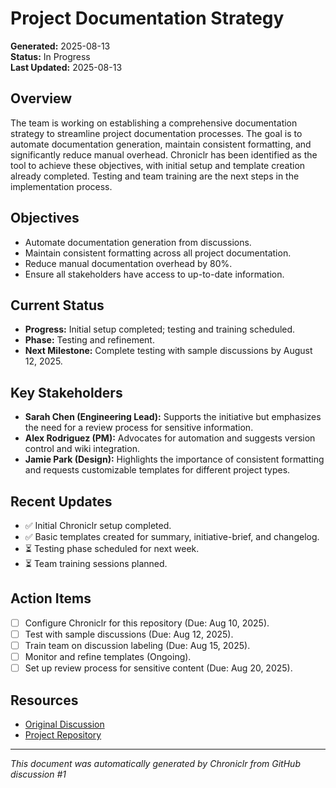 # Project Documentation Strategy

**Generated:** 2025-08-13  
**Status:** In Progress  
**Last Updated:** 2025-08-13  

## Overview

The team is working on establishing a comprehensive documentation strategy to streamline project documentation processes. The goal is to automate documentation generation, maintain consistent formatting, and significantly reduce manual overhead. Chroniclr has been identified as the tool to achieve these objectives, with initial setup and template creation already completed. Testing and team training are the next steps in the implementation process.

## Objectives

- Automate documentation generation from discussions.
- Maintain consistent formatting across all project documentation.
- Reduce manual documentation overhead by 80%.
- Ensure all stakeholders have access to up-to-date information.

## Current Status

- **Progress:** Initial setup completed; testing and training scheduled.
- **Phase:** Testing and refinement.
- **Next Milestone:** Complete testing with sample discussions by August 12, 2025.

## Key Stakeholders

- **Sarah Chen (Engineering Lead):** Supports the initiative but emphasizes the need for a review process for sensitive information.
- **Alex Rodriguez (PM):** Advocates for automation and suggests version control and wiki integration.
- **Jamie Park (Design):** Highlights the importance of consistent formatting and requests customizable templates for different project types.

## Recent Updates

- ✅ Initial Chroniclr setup completed.
- ✅ Basic templates created for summary, initiative-brief, and changelog.
- ⏳ Testing phase scheduled for next week.
- ⏳ Team training sessions planned.

## Action Items

- [ ] Configure Chroniclr for this repository (Due: Aug 10, 2025).
- [ ] Test with sample discussions (Due: Aug 12, 2025).
- [ ] Train team on discussion labeling (Due: Aug 15, 2025).
- [ ] Monitor and refine templates (Ongoing).
- [ ] Set up review process for sensitive content (Due: Aug 20, 2025).

## Resources

- [Original Discussion](#)  
- [Project Repository](#)  

---

_This document was automatically generated by Chroniclr from GitHub discussion #1_